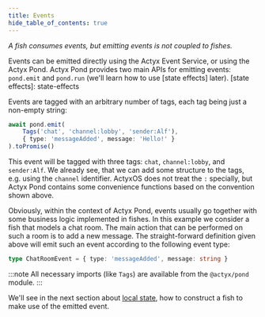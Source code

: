 ```yaml
---
title: Events
hide_table_of_contents: true
---
```


_A fish consumes events, but emitting events is not coupled to fishes._

Events can be emitted directly using the Actyx Event Service, or using the Actyx Pond. Actyx Pond provides two main APIs
for emitting events: `pond.emit` and `pond.run` (we'll learn how to use [state effects] later).
[state effects]: state-effects

Events are tagged with an arbitrary number of tags, each tag being just a non-empty string:

```typescript
await pond.emit(
    Tags('chat', 'channel:lobby', 'sender:Alf'),
    { type: 'messageAdded', message: 'Hello!' }
).toPromise()
```

This event will be tagged with three tags: `chat`, `channel:lobby`, and `sender:Alf`. We already see, that we can add
some structure to the tags, e.g. using the `channel` identifier.
ActyxOS does not treat the `:` specially, but Actyx Pond contains some convenience functions based on the convention shown above.

Obviously, within the context of Actyx Pond, events usually go together with some business logic implemented in fishes.
In this example we consider a fish that models a chat room. The main action that can be performed on such a room is to
add a new message. The straight-forward definition given above will emit such an event according to the following event
type:

```typescript
type ChatRoomEvent = { type: 'messageAdded', message: string }
```

:::note
All necessary imports (like `Tags`) are available from the `@actyx/pond` module.
:::

We'll see in the next section about [local state], how to construct a fish to make use of the emitted event.

[local state]: local-state
